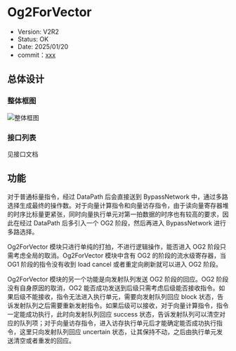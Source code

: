 # Og2ForVector

- Version: V2R2
- Status: OK
- Date: 2025/01/20
- commit：[xxx](https://github.com/OpenXiangShan/XiangShan/tree/xxx)

## 总体设计

### 整体框图

![整体框图](./figure/Og2ForVector.svg)

### 接口列表

见接口文档


## 功能

对于普通标量指令，经过 DataPath 后会直接送到 BypassNetwork
中，通过多路选择生成最终的操作数。对于向量计算指令和向量访存指令，由于读向量寄存器堆的时序比标量更紧张，同时向量执行单元对第一拍数据的时序也有较高的要求，因此在经过
DataPath 后多引入一个 OG2 阶段，然后再进入 BypassNetwork 进行多路选择。

Og2ForVector 模块只进行单纯的打拍，不进行逻辑操作，能否进入 OG2 阶段只需考虑全局的取消。Og2ForVector 模块中含有 OG2
的阶段的流水级寄存器，当 OG1 阶段的指令没有收到 load cancel 或者重定向刷新就可以进入 OG2 阶段。

Og2ForVector 模块的另一个功能是向发射队列发送 OG2 阶段的回应。OG2 阶段没有自身原因的取消，OG2
能否成功发送到后级只需考虑后级能否接收指令。如果后级不能接收，指令无法进入执行单元，需要向发射队列回应 block
状态，告诉发射队列之后需要重新发射指令。如果后级可以接收，对于向量计算指令，指令一定能成功执行，此时向发射队列回应 success
状态，告诉发射队列可以清空对应的队列项；对于向量访存指令，进入访存执行单元后才能确定能否成功执行指令，这里只向发射队列回应 uncertain
状态，让其保持不动，之后由执行单元发送清空或者重发的回应。
